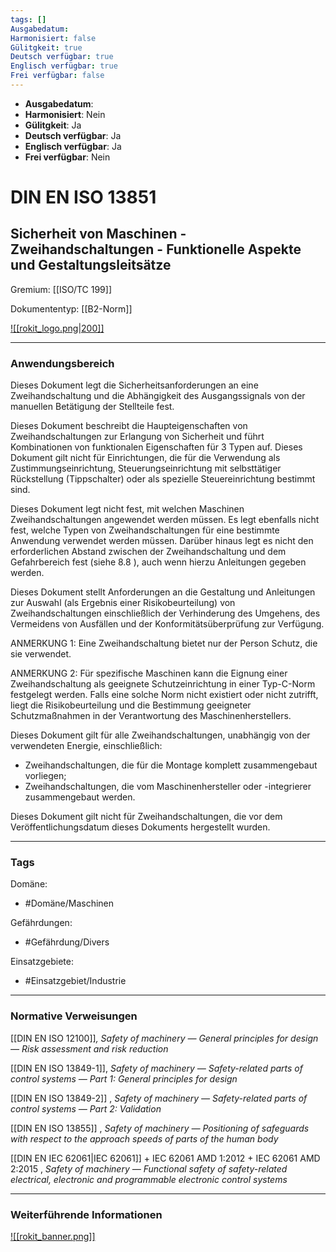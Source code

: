 ```yaml
---
tags: []
Ausgabedatum: 
Harmonisiert: false
Gülitgkeit: true
Deutsch verfügbar: true
Englisch verfügbar: true
Frei verfügbar: false
---
```


- **Ausgabedatum**: 
- **Harmonisiert**: Nein
- **Gülitgkeit**: Ja
- **Deutsch verfügbar**: Ja
- **Englisch verfügbar**: Ja
- **Frei verfügbar**: Nein

# DIN EN ISO 13851
## Sicherheit von Maschinen - Zweihandschaltungen - Funktionelle Aspekte und Gestaltungsleitsätze

Gremium: [[ISO/TC 199]]

Dokumententyp: [[B2-Norm]]

[![[rokit_logo.png|200]]](https://public-robots.de/)

***
### Anwendungsbereich

Dieses Dokument legt die Sicherheitsanforderungen an eine Zweihandschaltung und die Abhängigkeit des Ausgangssignals von der manuellen Betätigung der Stellteile fest.

Dieses Dokument beschreibt die Haupteigenschaften von Zweihandschaltungen zur Erlangung von Sicherheit und führt Kombinationen von funktionalen Eigenschaften für 3 Typen auf. Dieses Dokument gilt nicht für Einrichtungen, die für die Verwendung als Zustimmungseinrichtung, Steuerungseinrichtung mit selbsttätiger Rückstellung (Tippschalter) oder als spezielle Steuereinrichtung bestimmt sind.

Dieses Dokument legt nicht fest, mit welchen Maschinen Zweihandschaltungen angewendet werden müssen. Es legt ebenfalls nicht fest, welche Typen von Zweihandschaltungen für eine bestimmte Anwendung verwendet werden müssen. Darüber hinaus legt es nicht den erforderlichen Abstand zwischen der Zweihandschaltung und dem Gefahrbereich fest (siehe 8.8 ), auch wenn hierzu Anleitungen gegeben werden.

Dieses Dokument stellt Anforderungen an die Gestaltung und Anleitungen zur Auswahl (als Ergebnis einer Risikobeurteilung) von Zweihandschaltungen einschließlich der Verhinderung des Umgehens, des Vermeidens von Ausfällen und der Konformitätsüberprüfung zur Verfügung.

ANMERKUNG 1: Eine Zweihandschaltung bietet nur der Person Schutz, die sie verwendet.

ANMERKUNG 2: Für spezifische Maschinen kann die Eignung einer Zweihandschaltung als geeignete Schutzeinrichtung in einer Typ-C-Norm festgelegt werden. Falls eine solche Norm nicht existiert oder nicht zutrifft, liegt die Risikobeurteilung und die Bestimmung geeigneter Schutzmaßnahmen in der Verantwortung des Maschinenherstellers.

Dieses Dokument gilt für alle Zweihandschaltungen, unabhängig von der verwendeten Energie, einschließlich:

- Zweihandschaltungen, die für die Montage komplett zusammengebaut vorliegen;
- Zweihandschaltungen, die vom Maschinenhersteller oder -integrierer zusammengebaut werden.

Dieses Dokument gilt nicht für Zweihandschaltungen, die vor dem Veröffentlichungsdatum dieses Dokuments hergestellt wurden.
***
### Tags

Domäne:
- #Domäne/Maschinen 

Gefährdungen:
- #Gefährdung/Divers 

Einsatzgebiete:
- #Einsatzgebiet/Industrie 

***
### Normative Verweisungen

[[DIN EN ISO 12100]]_, Safety of machinery — General principles for design — Risk assessment and risk reduction_

[[DIN EN ISO 13849-1]], _Safety of machinery — Safety-related parts of control systems — Part 1: General principles for design_

[[DIN EN ISO 13849-2]] , _Safety of machinery — Safety-related parts of control systems — Part 2: Validation_

[[DIN EN ISO 13855]] , _Safety of machinery — Positioning of safeguards with respect to the approach speeds of parts of the human body_

[[DIN EN IEC 62061|IEC 62061]] + IEC 62061 AMD 1:2012 + IEC 62061 AMD 2:2015 , _Safety of machinery — Functional safety of safety-related electrical, electronic and programmable electronic control systems_


***
### Weiterführende Informationen



[![[rokit_banner.png]]](https://public-robots.de/)

